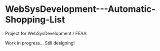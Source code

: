 # WebSysDevelopment---Automatic-Shopping-List
Project for WebSysDevelopment / FEAA


Work in progress... Still designing!
